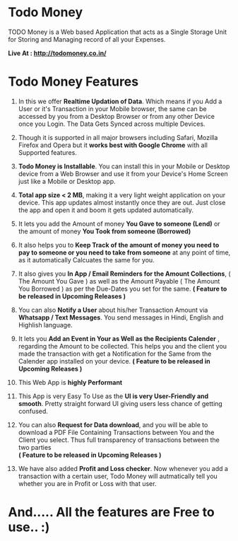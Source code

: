 # Todo Money
TODO Money is a Web based Application that acts as a Single Storage Unit for Storing and Managing record of all your Expenses.

**Live At : http://todomoney.co.in/**

# Todo Money Features

1. In this we offer **Realtime Updation of Data**. Which means if you Add a User or it's Transaction in your Mobile browser, the same can be accessed by you from a Desktop Browser or from any other Device once you Login. The Data Gets Synced across multiple Devices.

2. Though it is supported in all major browsers including Safari, Mozilla Firefox and Opera but it **works best with Google Chrome** with all Supported features.

3. **Todo Money is Installable**. You can install this in your Mobile or Desktop device from a Web Browser and use it from your Device's Home Screen just like a Mobile or Desktop app. 

4. **Total app size < 2 MB**, making it a very light weight application on your device. This app updates almost instantly once they are out. Just close the app and open it and boom it gets updated automatically.

5. It lets you add the Amount of money **You Gave to someone (Lend)** or the amount of money **You Took from someone (Borrowed)**

6. It also helps you to **Keep Track of the amount of money you need to pay to someone or you need to take from someone** at any point of time, as it automatically Calcuates the same for you.

7. It also gives you **In App / Email Reminders for the Amount Collections**, ( The Amount You Gave ) as well as the Amount Payable ( The Amount You Borrowed ) as per the Due-Dates you set for the same. 
**( Feature to be released in Upcoming Releases )**

8. You can also **Notify a User** about his/her Transaction Amount via **Whatsapp / Text Messages**. You send messages in Hindi, English and Highlish language.

9. It lets you **Add an Event in Your as Well as the Recipients Calender** , regarding the Amount to be collected. This helps you and the client you made the transaction with get a Notification for the Same from the Calender app installed on your device. 
**( Feature to be released in Upcoming Releases )**

10. This Web App is **highly Performant**

11. This App is very Easy To Use as the **UI is very User-Friendly and smooth**. Pretty straight forward UI giving users less chance of getting confused.  

12. You can also **Request for Data download**, and you will be able to download a PDF File Containing Transactions between You and the Client you select. Thus full transparency of transactions between the two parties  
**( Feature to be released in Upcoming Releases )**

13. We have also added **Profit and Loss checker**. Now whenever you add a transaction with a certain user, Todo Money will autmatically tell you whether you are in Profit or Loss with that user.

# And..... All the features are Free to use.. :)
